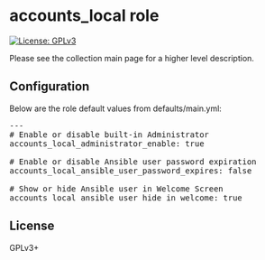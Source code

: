 # accounts_local role

[![License: GPLv3](https://img.shields.io/badge/license-GPLv3-brightgreen.svg)](https://www.gnu.org/licenses/gpl-3.0)

Please see the collection main page for a higher level description.

## Configuration

Below are the role default values from defaults/main.yml:

<pre>
---
# Enable or disable built-in Administrator
accounts_local_administrator_enable: true

# Enable or disable Ansible user password expiration
accounts_local_ansible_user_password_expires: false

# Show or hide Ansible user in Welcome Screen
accounts_local_ansible_user_hide_in_welcome: true
</pre>

## License

GPLv3+
